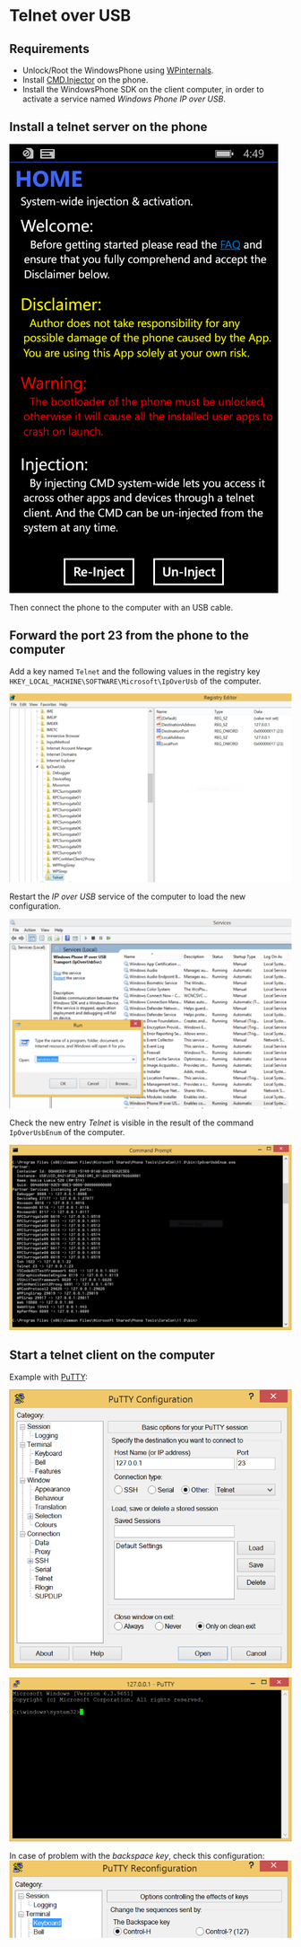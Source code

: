 # Telnet over USB

## Requirements

- Unlock/Root the WindowsPhone using [WPinternals](https://github.com/ReneLergner/WPinternals).
- Install [CMD.Injector](https://github.com/fadilfadz01/CMD.Injector_WP8) on the phone.
- Install the WindowsPhone SDK on the client computer, in order to activate a service named _Windows Phone IP over USB_.

## Install a telnet server on the phone

![Inject](wp_ss_20150116_0001.png)

Then connect the phone to the computer with an USB cable.  

## Forward the port 23 from the phone to the computer

Add a key named `Telnet` and the following values in the registry key `HKEY_LOCAL_MACHINE\SOFTWARE\Microsoft\IpOverUsb` of the computer.  

![Registry](regedit.PNG)


Restart the _IP over USB_ service of the computer to load the new configuration.  

![Services](services.PNG)

Check the new entry _Telnet_ is visible in the result of the command `IpOverUsbEnum` of the computer.  

![IpOverUsbEnum](IpOverUsbEnum.PNG)

## Start a telnet client on the computer

Example with [PuTTY](https://www.putty.org):  

![PuTTY_1.PNG](PuTTY_1.PNG)

![PuTTY_2.PNG](PuTTY_2.PNG)

In case of problem with the _backspace key_, check this configuration:  
![PuTTY_3.PNG](PuTTY_3.PNG)


